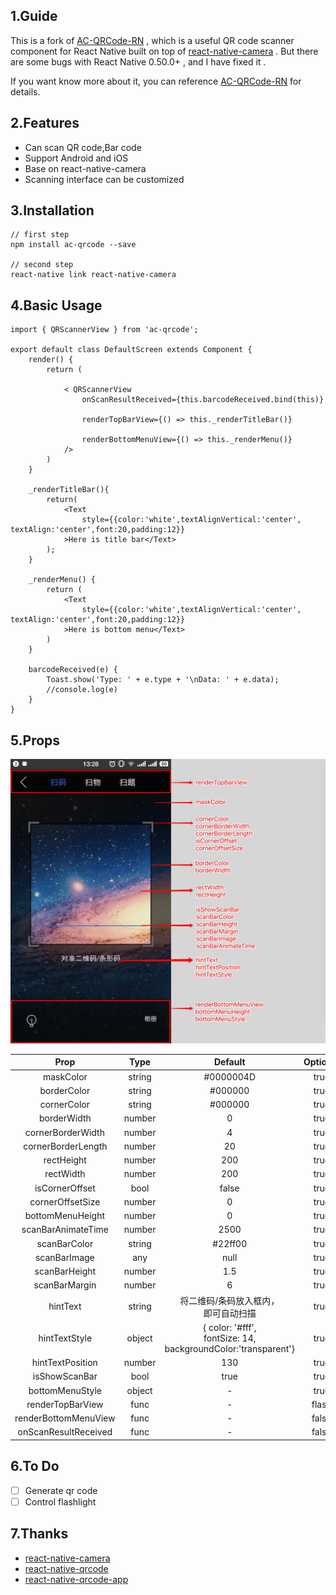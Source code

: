 ## 1.Guide
This is a fork of [AC-QRCode-RN](https://github.com/MarnoDev/AC-QRCode-RN) , which is a useful QR code scanner component for React Native built on top of [react-native-camera](https://github.com/lwansbrough/react-native-camera) . But there are some bugs with React Native 0.50.0+ , and I have fixed it .

If you want know more about it, you can reference [AC-QRCode-RN](https://github.com/MarnoDev/AC-QRCode-RN) for details.


## 2.Features

- Can scan QR code,Bar code
- Support Android and iOS 
- Base on react-native-camera
- Scanning interface can be customized

## 3.Installation
```
// first step
npm install ac-qrcode --save

// second step
react-native link react-native-camera
```
## 4.Basic Usage
```
import { QRScannerView } from 'ac-qrcode';

export default class DefaultScreen extends Component {
    render() {
        return (

            < QRScannerView
                onScanResultReceived={this.barcodeReceived.bind(this)}

                renderTopBarView={() => this._renderTitleBar()}

                renderBottomMenuView={() => this._renderMenu()}
            />
        )
    }

    _renderTitleBar(){
        return(
            <Text
                style={{color:'white',textAlignVertical:'center', textAlign:'center',font:20,padding:12}}
            >Here is title bar</Text>
        );
    }

    _renderMenu() {
        return (
            <Text
                style={{color:'white',textAlignVertical:'center', textAlign:'center',font:20,padding:12}}
            >Here is bottom menu</Text>
        )
    }

    barcodeReceived(e) {
        Toast.show('Type: ' + e.type + '\nData: ' + e.data);
        //console.log(e)
    }
}
```
## 5.Props

![](https://github.com/ztMalone/react-native-qrcode-scanner/blob/master/screenshots/qrcode-scanner-props.jpg)

|Prop|Type|Default|Optional|
|:--:|:--:|:--:|:--:|
|maskColor|string|#0000004D|true|
|borderColor|string|#000000|true|
|cornerColor|string|#000000|true|
|borderWidth|number|0|true|
|cornerBorderWidth|number|4|true|
|cornerBorderLength|number|20|true|
|rectHeight|number|200|true|
|rectWidth|number|200|true|
|isCornerOffset|bool|false|true|
|cornerOffsetSize|number|0|true|
|bottomMenuHeight|number|0|true|
|scanBarAnimateTime|number|2500|true|
|scanBarColor|string|#22ff00|true|
|scanBarImage|any|null|true|
|scanBarHeight|number|1.5|true|
|scanBarMargin|number|6|true|
|hintText|string|将二维码/条码放入框内，</br>即可自动扫描|true|
|hintTextStyle|object|{ color: '#fff', </br>fontSize: 14,</br>backgroundColor:'transparent'}|true|
|hintTextPosition|number|130|true|
|isShowScanBar|bool|true|true|
|bottomMenuStyle|object|-|true|
|renderTopBarView|func|-|flase|
|renderBottomMenuView|func|-|false|
|onScanResultReceived|func|-|false|

## 6.To Do

- [ ] Generate qr code
- [ ] Control flashlight

## 7.Thanks

- [react-native-camera](https://github.com/lwansbrough/react-native-camera)
- [react-native-qrcode](https://github.com/cssivision/react-native-qrcode)
- [react-native-qrcode-app](https://github.com/insiderdev/react-native-qrcode-app)
